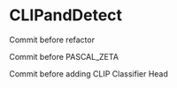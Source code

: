 # CLIPandDetect

Commit before refactor

Commit before PASCAL_ZETA

Commit before adding CLIP Classifier Head